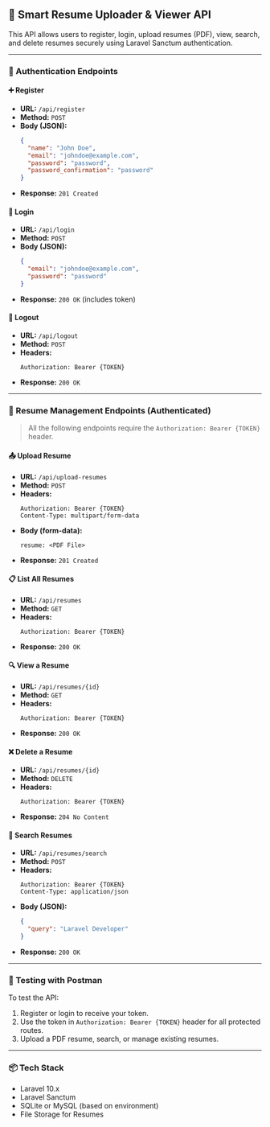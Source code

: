 
## 📄 Smart Resume Uploader & Viewer API

This API allows users to register, login, upload resumes (PDF), view, search, and delete resumes securely using Laravel Sanctum authentication.

---

### 🔐 Authentication Endpoints

#### ➕ Register
- **URL:** `/api/register`
- **Method:** `POST`
- **Body (JSON):**
  ```json
  {
    "name": "John Doe",
    "email": "johndoe@example.com",
    "password": "password",
    "password_confirmation": "password"
  }
  ```
- **Response:** `201 Created`

#### 🔑 Login
- **URL:** `/api/login`
- **Method:** `POST`
- **Body (JSON):**
  ```json
  {
    "email": "johndoe@example.com",
    "password": "password"
  }
  ```
- **Response:** `200 OK` (includes token)

#### 🚪 Logout
- **URL:** `/api/logout`
- **Method:** `POST`
- **Headers:**
  ```
  Authorization: Bearer {TOKEN}
  ```
- **Response:** `200 OK`

---

### 📁 Resume Management Endpoints (Authenticated)

> All the following endpoints require the `Authorization: Bearer {TOKEN}` header.

#### 📤 Upload Resume
- **URL:** `/api/upload-resumes`
- **Method:** `POST`
- **Headers:**
  ```
  Authorization: Bearer {TOKEN}
  Content-Type: multipart/form-data
  ```
- **Body (form-data):**
  ```
  resume: <PDF File>
  ```
- **Response:** `201 Created`

#### 📋 List All Resumes
- **URL:** `/api/resumes`
- **Method:** `GET`
- **Headers:**
  ```
  Authorization: Bearer {TOKEN}
  ```
- **Response:** `200 OK`

#### 🔍 View a Resume
- **URL:** `/api/resumes/{id}`
- **Method:** `GET`
- **Headers:**
  ```
  Authorization: Bearer {TOKEN}
  ```
- **Response:** `200 OK`

#### ❌ Delete a Resume
- **URL:** `/api/resumes/{id}`
- **Method:** `DELETE`
- **Headers:**
  ```
  Authorization: Bearer {TOKEN}
  ```
- **Response:** `204 No Content`

#### 🔎 Search Resumes
- **URL:** `/api/resumes/search`
- **Method:** `POST`
- **Headers:**
  ```
  Authorization: Bearer {TOKEN}
  Content-Type: application/json
  ```
- **Body (JSON):**
  ```json
  {
    "query": "Laravel Developer"
  }
  ```
- **Response:** `200 OK`

---

### 🧪 Testing with Postman

To test the API:
1. Register or login to receive your token.
2. Use the token in `Authorization: Bearer {TOKEN}` header for all protected routes.
3. Upload a PDF resume, search, or manage existing resumes.

---

### 📦 Tech Stack
- Laravel 10.x
- Laravel Sanctum
- SQLite or MySQL (based on environment)
- File Storage for Resumes
